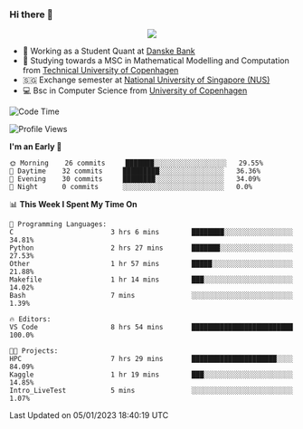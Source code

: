 ### Hi there 👋

<p align="center">
  <img src="https://media4.giphy.com/media/3ohzdKy5Z8TChSDuiA/giphy.gif?cid=ecf05e47r69cojk56gup9q8mep9liy48s94dn2uxsfh6fv39&rid=giphy.gif&ct=g" />
</p>

* 🏦 Working as a Student Quant at [Danske Bank](https://danskebank.dk)
* 🧮 Studying towards a MSC in Mathematical Modelling and Computation from [Technical University of Copenhagen](https://www.dtu.dk)
* 🇸🇬 Exchange semester at [National University of Singapore (NUS)](https://www.nus.edu.sg)
* 💻 Bsc in Computer Science from [University of Copenhagen](https://www.ku.dk/english/)


<!--START_SECTION:waka-->
![Code Time](http://img.shields.io/badge/Code%20Time-68%20hrs%2055%20mins-blue)

![Profile Views](http://img.shields.io/badge/Profile%20Views-0-blue)

**I'm an Early 🐤** 

```text
🌞 Morning    26 commits     ███████░░░░░░░░░░░░░░░░░░   29.55% 
🌆 Daytime    32 commits     █████████░░░░░░░░░░░░░░░░   36.36% 
🌃 Evening    30 commits     ████████░░░░░░░░░░░░░░░░░   34.09% 
🌙 Night      0 commits      ░░░░░░░░░░░░░░░░░░░░░░░░░   0.0%

```


📊 **This Week I Spent My Time On** 

```text
💬 Programming Languages: 
C                        3 hrs 6 mins        ████████░░░░░░░░░░░░░░░░░   34.81% 
Python                   2 hrs 27 mins       ███████░░░░░░░░░░░░░░░░░░   27.53% 
Other                    1 hr 57 mins        █████░░░░░░░░░░░░░░░░░░░░   21.88% 
Makefile                 1 hr 14 mins        ███░░░░░░░░░░░░░░░░░░░░░░   14.02% 
Bash                     7 mins              ░░░░░░░░░░░░░░░░░░░░░░░░░   1.39%

🔥 Editors: 
VS Code                  8 hrs 54 mins       █████████████████████████   100.0%

🐱‍💻 Projects: 
HPC                      7 hrs 29 mins       █████████████████████░░░░   84.09% 
Kaggle                   1 hr 19 mins        ███░░░░░░░░░░░░░░░░░░░░░░   14.85% 
Intro_LiveTest           5 mins              ░░░░░░░░░░░░░░░░░░░░░░░░░   1.07%

```


 Last Updated on 05/01/2023 18:40:19 UTC
<!--END_SECTION:waka-->
